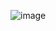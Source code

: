 ![image](https://github.com/MahaWZ/django_chatbot_deployment/assets/65794956/298d8f8f-24c3-45d3-9877-9161ba429e7e)
